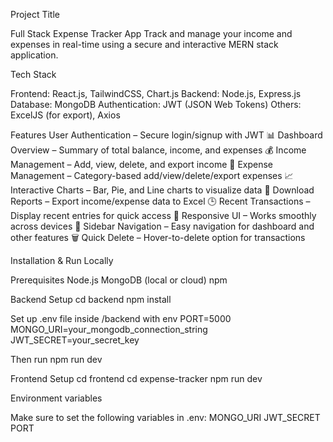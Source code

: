 Project Title

Full Stack Expense Tracker App
Track and manage your income and expenses in real-time using a secure and interactive MERN stack application.

Tech Stack

Frontend: React.js, TailwindCSS, Chart.js
Backend: Node.js, Express.js
Database: MongoDB
Authentication: JWT (JSON Web Tokens)
Others: ExcelJS (for export), Axios


Features
User Authentication – Secure login/signup with JWT
📊 Dashboard Overview – Summary of total balance, income, and expenses
💰 Income Management – Add, view, delete, and export income
💸 Expense Management – Category-based add/view/delete/export expenses
📈 Interactive Charts – Bar, Pie, and Line charts to visualize data
📂 Download Reports – Export income/expense data to Excel
🕒 Recent Transactions – Display recent entries for quick access
📱 Responsive UI – Works smoothly across devices
🧭 Sidebar Navigation – Easy navigation for dashboard and other features
🗑️ Quick Delete – Hover-to-delete option for transactions

Installation & Run Locally

Prerequisites
Node.js
MongoDB (local or cloud)
npm

Backend Setup
cd backend
npm install

Set up .env file inside /backend with
env
PORT=5000
MONGO_URI=your_mongodb_connection_string
JWT_SECRET=your_secret_key

Then run
npm run dev

Frontend Setup
cd frontend
cd expense-tracker
npm run dev

Environment variables

Make sure to set the following variables in .env:
MONGO_URI
JWT_SECRET
PORT

